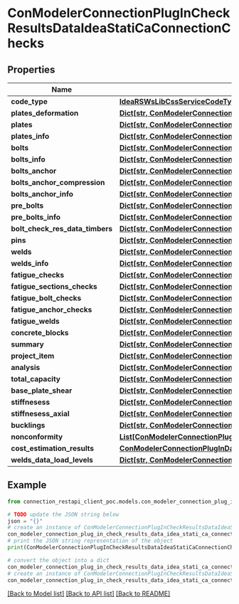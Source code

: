# ConModelerConnectionPlugInCheckResultsDataIdeaStatiCaConnectionChecks


## Properties

Name | Type | Description | Notes
------------ | ------------- | ------------- | -------------
**code_type** | [**IdeaRSWsLibCssServiceCodeTypeCIBasicTypes**](IdeaRSWsLibCssServiceCodeTypeCIBasicTypes.md) |  | [optional] 
**plates_deformation** | [**Dict[str, ConModelerConnectionPlugInPlateCheckLocalDeformationIdeaStatiCaConnectionChecks]**](ConModelerConnectionPlugInPlateCheckLocalDeformationIdeaStatiCaConnectionChecks.md) |  | [optional] 
**plates** | [**Dict[str, ConModelerConnectionPlugInPlateCheckResDataIdeaStatiCaConnectionChecks]**](ConModelerConnectionPlugInPlateCheckResDataIdeaStatiCaConnectionChecks.md) |  | [optional] 
**plates_info** | [**Dict[str, ConModelerConnectionPlugInPlateCheckResDataInfoIdeaStatiCaConnectionChecks]**](ConModelerConnectionPlugInPlateCheckResDataInfoIdeaStatiCaConnectionChecks.md) |  | [optional] 
**bolts** | [**Dict[str, ConModelerConnectionPlugInBoltCheckResDataIdeaStatiCaConnectionChecks]**](ConModelerConnectionPlugInBoltCheckResDataIdeaStatiCaConnectionChecks.md) |  | [optional] 
**bolts_info** | [**Dict[str, ConModelerConnectionPlugInBoltCheckResDataInfoIdeaStatiCaConnectionChecks]**](ConModelerConnectionPlugInBoltCheckResDataInfoIdeaStatiCaConnectionChecks.md) |  | [optional] 
**bolts_anchor** | [**Dict[str, ConModelerConnectionPlugInBoltCheckResDataIdeaStatiCaConnectionChecks]**](ConModelerConnectionPlugInBoltCheckResDataIdeaStatiCaConnectionChecks.md) |  | [optional] 
**bolts_anchor_compression** | [**Dict[str, ConModelerConnectionPlugInBoltCheckResDataIdeaStatiCaConnectionChecks]**](ConModelerConnectionPlugInBoltCheckResDataIdeaStatiCaConnectionChecks.md) |  | [optional] 
**bolts_anchor_info** | [**Dict[str, ConModelerConnectionPlugInBoltCheckResDataInfoIdeaStatiCaConnectionChecks]**](ConModelerConnectionPlugInBoltCheckResDataInfoIdeaStatiCaConnectionChecks.md) |  | [optional] 
**pre_bolts** | [**Dict[str, ConModelerConnectionPlugInBoltCheckResDataIdeaStatiCaConnectionChecks]**](ConModelerConnectionPlugInBoltCheckResDataIdeaStatiCaConnectionChecks.md) |  | [optional] 
**pre_bolts_info** | [**Dict[str, ConModelerConnectionPlugInBoltCheckResDataInfoIdeaStatiCaConnectionChecks]**](ConModelerConnectionPlugInBoltCheckResDataInfoIdeaStatiCaConnectionChecks.md) |  | [optional] 
**bolt_check_res_data_timbers** | [**Dict[str, ConModelerConnectionPlugInBoltCheckResDataTimberIdeaStatiCaConnectionChecks]**](ConModelerConnectionPlugInBoltCheckResDataTimberIdeaStatiCaConnectionChecks.md) |  | [optional] 
**pins** | [**Dict[str, ConModelerConnectionPlugInPinCheckResDataIdeaStatiCaConnectionChecks]**](ConModelerConnectionPlugInPinCheckResDataIdeaStatiCaConnectionChecks.md) |  | [optional] 
**welds** | [**Dict[str, ConModelerConnectionPlugInWeldCheckResDataIdeaStatiCaConnectionChecks]**](ConModelerConnectionPlugInWeldCheckResDataIdeaStatiCaConnectionChecks.md) |  | [optional] 
**welds_info** | [**Dict[str, ConModelerConnectionPlugInWeldCheckResDataInfoIdeaStatiCaConnectionChecks]**](ConModelerConnectionPlugInWeldCheckResDataInfoIdeaStatiCaConnectionChecks.md) |  | [optional] 
**fatigue_checks** | [**Dict[str, ConModelerConnectionPlugInFatigueCheckResDataIdeaStatiCaConnectionChecks]**](ConModelerConnectionPlugInFatigueCheckResDataIdeaStatiCaConnectionChecks.md) |  | [optional] 
**fatigue_sections_checks** | [**Dict[str, ConModelerConnectionPlugInFatigueCheckResDataIdeaStatiCaConnectionChecks]**](ConModelerConnectionPlugInFatigueCheckResDataIdeaStatiCaConnectionChecks.md) |  | [optional] 
**fatigue_bolt_checks** | [**Dict[str, ConModelerConnectionPlugInFatigueBoltCheckResDataIdeaStatiCaConnectionChecks]**](ConModelerConnectionPlugInFatigueBoltCheckResDataIdeaStatiCaConnectionChecks.md) |  | [optional] 
**fatigue_anchor_checks** | [**Dict[str, ConModelerConnectionPlugInFatigueBoltCheckResDataIdeaStatiCaConnectionChecks]**](ConModelerConnectionPlugInFatigueBoltCheckResDataIdeaStatiCaConnectionChecks.md) |  | [optional] 
**fatigue_welds** | [**Dict[str, ConModelerConnectionPlugInWeldCheckResDataIdeaStatiCaConnectionChecks]**](ConModelerConnectionPlugInWeldCheckResDataIdeaStatiCaConnectionChecks.md) |  | [optional] 
**concrete_blocks** | [**Dict[str, ConModelerConnectionPlugInConcreteBlockCheckResDataIdeaStatiCaConnectionChecks]**](ConModelerConnectionPlugInConcreteBlockCheckResDataIdeaStatiCaConnectionChecks.md) |  | [optional] 
**summary** | [**Dict[str, ConModelerConnectionPlugInSummaryCheckResDataIdeaStatiCaConnectionChecks]**](ConModelerConnectionPlugInSummaryCheckResDataIdeaStatiCaConnectionChecks.md) |  | [optional] 
**project_item** | [**Dict[str, ConModelerConnectionPlugInProjectCheckResDataIdeaStatiCaConnectionChecks]**](ConModelerConnectionPlugInProjectCheckResDataIdeaStatiCaConnectionChecks.md) |  | [optional] 
**analysis** | [**Dict[str, ConModelerConnectionPlugInAnalysisCheckResDataIdeaStatiCaConnectionChecks]**](ConModelerConnectionPlugInAnalysisCheckResDataIdeaStatiCaConnectionChecks.md) |  | [optional] 
**total_capacity** | [**Dict[str, ConModelerConnectionPlugInAnalysisCheckResDataIdeaStatiCaConnectionChecks]**](ConModelerConnectionPlugInAnalysisCheckResDataIdeaStatiCaConnectionChecks.md) |  | [optional] 
**base_plate_shear** | [**Dict[str, ConModelerConnectionPlugInBasePlateShearCheckResDataIdeaStatiCaConnectionChecks]**](ConModelerConnectionPlugInBasePlateShearCheckResDataIdeaStatiCaConnectionChecks.md) |  | [optional] 
**stiffnesess** | [**Dict[str, ConModelerConnectionPlugInStiffnessChekDataIdeaStatiCaConnectionChecks]**](ConModelerConnectionPlugInStiffnessChekDataIdeaStatiCaConnectionChecks.md) |  | [optional] 
**stiffnesess_axial** | [**Dict[str, ConModelerConnectionPlugInStiffnessChekDataIdeaStatiCaConnectionChecks]**](ConModelerConnectionPlugInStiffnessChekDataIdeaStatiCaConnectionChecks.md) |  | [optional] 
**bucklings** | [**Dict[str, ConModelerConnectionPlugInBucklingCheckDataIdeaStatiCaConnectionChecks]**](ConModelerConnectionPlugInBucklingCheckDataIdeaStatiCaConnectionChecks.md) |  | [optional] 
**nonconformity** | [**List[ConModelerConnectionPlugInSummaryCheckResDataIdeaStatiCaConnectionChecks]**](ConModelerConnectionPlugInSummaryCheckResDataIdeaStatiCaConnectionChecks.md) |  | [optional] 
**cost_estimation_results** | [**ConModelerConnectionPlugInDataContractCostEstimationDataCostEstimationResultsIdeaStatiCaConnectionChecks**](ConModelerConnectionPlugInDataContractCostEstimationDataCostEstimationResultsIdeaStatiCaConnectionChecks.md) |  | [optional] 
**welds_data_load_levels** | [**Dict[str, ConModelerConnectionPlugInWeldDataLoadLevelIdeaStatiCaConnectionChecks]**](ConModelerConnectionPlugInWeldDataLoadLevelIdeaStatiCaConnectionChecks.md) |  | [optional] 

## Example

```python
from connection_restapi_client_poc.models.con_modeler_connection_plug_in_check_results_data_idea_stati_ca_connection_checks import ConModelerConnectionPlugInCheckResultsDataIdeaStatiCaConnectionChecks

# TODO update the JSON string below
json = "{}"
# create an instance of ConModelerConnectionPlugInCheckResultsDataIdeaStatiCaConnectionChecks from a JSON string
con_modeler_connection_plug_in_check_results_data_idea_stati_ca_connection_checks_instance = ConModelerConnectionPlugInCheckResultsDataIdeaStatiCaConnectionChecks.from_json(json)
# print the JSON string representation of the object
print(ConModelerConnectionPlugInCheckResultsDataIdeaStatiCaConnectionChecks.to_json())

# convert the object into a dict
con_modeler_connection_plug_in_check_results_data_idea_stati_ca_connection_checks_dict = con_modeler_connection_plug_in_check_results_data_idea_stati_ca_connection_checks_instance.to_dict()
# create an instance of ConModelerConnectionPlugInCheckResultsDataIdeaStatiCaConnectionChecks from a dict
con_modeler_connection_plug_in_check_results_data_idea_stati_ca_connection_checks_from_dict = ConModelerConnectionPlugInCheckResultsDataIdeaStatiCaConnectionChecks.from_dict(con_modeler_connection_plug_in_check_results_data_idea_stati_ca_connection_checks_dict)
```
[[Back to Model list]](../README.md#documentation-for-models) [[Back to API list]](../README.md#documentation-for-api-endpoints) [[Back to README]](../README.md)


